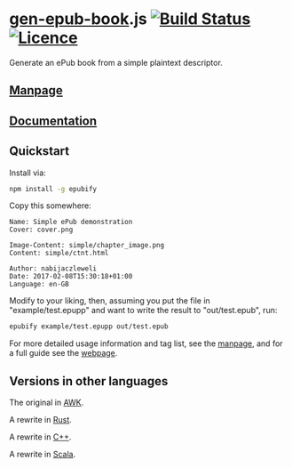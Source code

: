 # [gen-epub-book](https://nabijaczleweli.xyz/content/gen-epub-book).js [![Build Status](https://travis-ci.org/nabijaczleweli/gen-epub-book.js.svg?branch=master)](https://travis-ci.org/nabijaczleweli/gen-epub-book.js) [![Licence](https://img.shields.io/badge/license-MIT-blue.svg?style=flat)](LICENSE)
Generate an ePub book from a simple plaintext descriptor.

## [Manpage](https://cdn.rawgit.com/nabijaczleweli/gen-epub-book/man/gen-epub-book.js.1.html)
## [Documentation](https://cdn.rawgit.com/nabijaczleweli/gen-epub-book.js/doc/index.html)

## Quickstart

Install via:

```sh
npm install -g epubify
```

Copy this somewhere:

```text
Name: Simple ePub demonstration
Cover: cover.png

Image-Content: simple/chapter_image.png
Content: simple/ctnt.html

Author: nabijaczleweli
Date: 2017-02-08T15:30:18+01:00
Language: en-GB
```

Modify to your liking, then, assuming you put the file in "example/test.epupp" and want to write the result to "out/test.epub", run:

```sh
epubify example/test.epupp out/test.epub
```

For more detailed usage information and tag list, see the [manpage](https://cdn.rawgit.com/nabijaczleweli/gen-epub-book/man/gen-epub-book.js.1.html),
and for a full guide see the [webpage](https://nabijaczleweli.xyz/content/gen-epub-book).

## Versions in other languages

The original in [AWK](https://github.com/nabijaczleweli/gen-epub-book).

A rewrite in [Rust](https://github.com/nabijaczleweli/gen-epub-book.rs).

A rewrite in [C++](https://github.com/nabijaczleweli/gen-epub-book.cpp).

A rewrite in [Scala](https://github.com/nabijaczleweli/gen-epub-book.scala).
